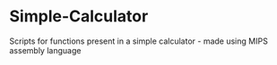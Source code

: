 # Simple-Calculator
Scripts for functions present in a simple calculator - made using MIPS assembly language
